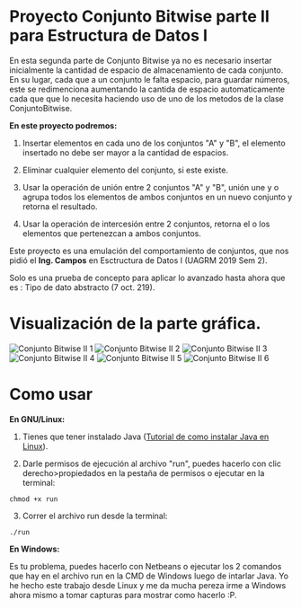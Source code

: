 # Proyecto Conjunto Bitwise parte II para Estructura de Datos I

En esta segunda parte de Conjunto Bitwise ya no es necesario insertar inicialmente la cantidad de espacio de almacenamiento de cada conjunto. En su lugar, cada que a un conjunto le falta espacio, para guardar números, este se redimenciona aumentando la cantida de espacio automaticamente cada que que lo necesita haciendo uso de uno de los metodos de la clase ConjuntoBitwise.



**En este proyecto podremos:**


1. Insertar elementos en cada uno de los conjuntos "A" y "B", el elemento insertado no debe ser mayor a la cantidad de espacios.

2. Eliminar cualquier elemento del conjunto, si este existe.

3. Usar la operación de unión entre 2 conjuntos "A" y "B", unión une y o agrupa todos los elementos de ambos conjuntos en un nuevo conjunto y retorna el resultado.

4. Usar la  operación de intercesión entre 2 conjuntos, retorna el o los elementos que pertenezcan a ambos conjuntos.

Este proyecto es una emulación del comportamiento de conjuntos, que nos pidió el **Ing. Campos** en Esctructura de Datos I (UAGRM 2019 Sem 2). 

Solo es una prueba de concepto para aplicar lo avanzado hasta ahora que es : Tipo de dato abstracto (7 oct. 219).

# Visualización de la parte gráfica.

![Conjunto Bitwise II 1](https://user-images.githubusercontent.com/48808732/69052608-d7bafe00-09dd-11ea-9cfd-772746019360.png)
![Conjunto Bitwise II 2](https://user-images.githubusercontent.com/48808732/69052609-d8ec2b00-09dd-11ea-8510-26778ad5387d.png)
![Conjunto Bitwise II 3](https://user-images.githubusercontent.com/48808732/69052612-da1d5800-09dd-11ea-87a6-90fbda637a1c.png)
![Conjunto Bitwise II 4](https://user-images.githubusercontent.com/48808732/69052616-db4e8500-09dd-11ea-820a-2dc617a1c42b.png)
![Conjunto Bitwise II 5](https://user-images.githubusercontent.com/48808732/69052618-dc7fb200-09dd-11ea-85be-a6acd96350db.png)
![Conjunto Bitwise II 6](https://user-images.githubusercontent.com/48808732/69052619-ddb0df00-09dd-11ea-9b57-8b1fd1d71915.png)

# Como usar

**En GNU/Linux:**

1. Tienes que tener instalado Java ([Tutorial de como instalar Java en Linux](https://ney.one/informatica-mis-primeros-pasos-en-java/)).

2. Darle permisos de ejecución al archivo "run", puedes hacerlo con clic derecho>propiedados en la pestaña de permisos o ejecutar en la terminal:

`chmod +x run`

3. Correr el archivo run desde la terminal:

`./run` 

**En Windows:**

Es tu problema, puedes hacerlo con Netbeans o ejecutar los 2 comandos que hay en el archivo run en la CMD de Windows luego de intarlar Java. Yo he hecho este trabajo desde Linux y me da mucha pereza irme a Windows ahora mismo a tomar capturas para mostrar como hacerlo :P.
